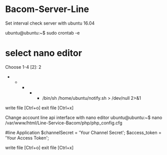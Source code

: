 # Bacom-Server-Line

Set interval check server with ubuntu 16.04

ubuntu@ubuntu:~$ sudo crontab -e
# select nano editor
Choose 1-4 [2]: 2

* * * * * /bin/sh /home/ubuntu/notify.sh > /dev/null 2>&1

write file [Ctrl+o]
exit file  [Ctrl+x]

Change account line api interface with nano editor
ubuntu@ubuntu:~$ nano /var/www/html/Line-Service-Bacom/php/php_config.cfg

#line Application
$channelSecret = 'Your Channel Secret';
$access_token  = 'Your Access Token';

write file [Ctrl+o]
exit file  [Ctrl+x]


